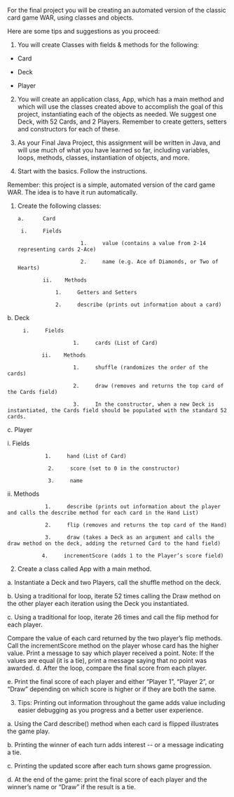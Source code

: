 For the final project you will be creating an automated version of the classic card game WAR, using classes and objects.

Here are some tips and suggestions as you proceed:


1. You will create Classes with fields & methods for the following:

- Card

- Deck

- Player


2.  You will create an application class, App, which has a main method and which will use the classes created above to accomplish the goal of this project, instantiating each of the objects as needed.  We suggest one Deck, with 52 Cards, and 2 Players.  Remember to create getters, setters and constructors for each of these.


3.  As your Final Java Project, this assignment will be written in Java, and will use much of what you have learned so far, including variables, loops, methods, classes, instantiation of objects, and more.


4. Start with the basics.  Follow the instructions. 

Remember:  this project is a simple, automated version of the card game WAR.  The idea is to have it run automatically.  


1. Create the following classes:

       a.      Card

        i.     Fields

                           1.     value (contains a value from 2-14 representing cards 2-Ace)

                           2.     name (e.g. Ace of Diamonds, or Two of Hearts)

               ii.    Methods

                   1.     Getters and Setters

                   2.     describe (prints out information about a card)

b.     Deck

         i.     Fields

                         1.     cards (List of Card)

               ii.    Methods

                         1.     shuffle (randomizes the order of the cards)

                         2.     draw (removes and returns the top card of the Cards field)

                         3.     In the constructor, when a new Deck is instantiated, the Cards field should be populated with the standard 52 cards.


c.      Player

i.     Fields

                1.     hand (List of Card)

                 2.     score (set to 0 in the constructor)

                 3.     name

ii.    Methods

                1.     describe (prints out information about the player and calls the describe method for each card in the Hand List)

                2.     flip (removes and returns the top card of the Hand)

                3.     draw (takes a Deck as an argument and calls the draw method on the deck, adding the returned Card to the hand field)

               4.     incrementScore (adds 1 to the Player’s score field)


2. Create a class called App with a main method.

a.      Instantiate a Deck and two Players, call the shuffle method on the deck.

b.     Using a traditional for loop, iterate 52 times calling the Draw method on the other player each iteration using the Deck you instantiated.

c.      Using a traditional for loop, iterate 26 times and call the flip method for each player.

Compare the value of each card returned by the two player’s flip methods. Call the incrementScore method on the player whose card has the higher value.  Print a message to say which player received a point.
Note:  If the values are equal (it is a tie), print a message saying that no point was awarded.
d.      After the loop, compare the final score from each player.

e.      Print the final score of each player and either “Player 1”, “Player 2”, or “Draw” depending on which score is higher or if they are both the same.

 

3.  Tips:  Printing out information throughout the game adds value including easier debugging as you progress and a better user experience.

a.  Using the Card describe() method when each card is flipped illustrates the game play.

b.  Printing the winner of each turn adds interest -- or a message indicating a tie.

c.  Printing the updated score after each turn shows game progression.

d.  At the end of the game: print the final score of each player and the winner’s name or “Draw” if the result is a tie.
